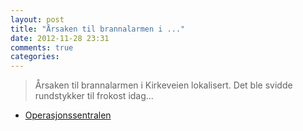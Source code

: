 ```yaml
---
layout: post
title: "Årsaken til brannalarmen i ..."
date: 2012-11-28 23:31
comments: true
categories: 
---
```

> Årsaken til brannalarmen i Kirkeveien lokalisert. Det ble svidde rundstykker til frokost idag... 
- [Operasjonssentralen](http://twitter.com/oslopolitiops/statuses/274052884654616576)
